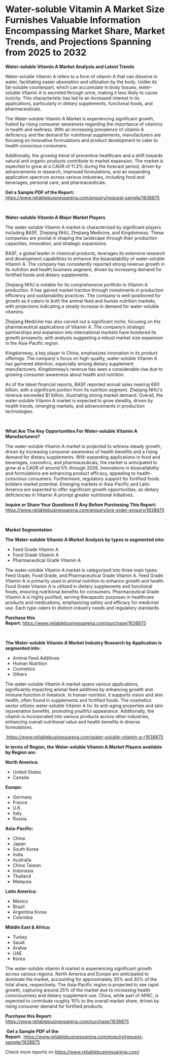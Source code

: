<p><h1>Water-soluble Vitamin A Market Size Furnishes Valuable Information Encompassing Market Share, Market Trends, and Projections Spanning from 2025 to 2032</h1></p><p><strong>Water-soluble Vitamin A Market Analysis and Latest Trends</strong></p>
<p><p>Water-soluble Vitamin A refers to a form of vitamin A that can dissolve in water, facilitating easier absorption and utilization by the body. Unlike its fat-soluble counterpart, which can accumulate in body tissues, water-soluble Vitamin A is excreted through urine, making it less likely to cause toxicity. This characteristic has led to an increased interest in its applications, particularly in dietary supplements, functional foods, and pharmaceuticals.</p><p>The Water-soluble Vitamin A Market is experiencing significant growth, fueled by rising consumer awareness regarding the importance of vitamins in health and wellness. With an increasing prevalence of vitamin A deficiency and the demand for nutritional supplements, manufacturers are focusing on innovative formulations and product development to cater to health-conscious consumers. </p><p>Additionally, the growing trend of preventive healthcare and a shift towards natural and organic products contribute to market expansion. The market is expected to grow at a CAGR of 11.3% during the forecast period, driven by advancements in research, improved formulations, and an expanding application spectrum across various industries, including food and beverages, personal care, and pharmaceuticals.</p></p>
<p><strong>Get a Sample PDF of the Report:&nbsp;</strong> <a href="https://www.reliablebusinessarena.com/enquiry/request-sample/1638875?utm_campaign=1143&utm_medium=2&utm_source=Github&utm_content=ia&utm_term=01022025&utm_id=water-soluble-vitamin-a">https://www.reliablebusinessarena.com/enquiry/request-sample/1638875</a></p>
<p>&nbsp;</p>
<p><strong>Water-soluble Vitamin A Major Market Players</strong></p>
<p><p>The water-soluble Vitamin A market is characterized by significant players including BASF, Zhejiang NHU, Zhejiang Medicine, and Kingdomway. These companies are pivotal in shaping the landscape through their production capacities, innovation, and strategic expansions.</p><p>BASF, a global leader in chemical products, leverages its extensive research and development capabilities to enhance the bioavailability of water-soluble Vitamin A. The company has consistently reported strong revenue growth in its nutrition and health business segment, driven by increasing demand for fortified foods and dietary supplements.</p><p>Zhejiang NHU is notable for its comprehensive portfolio in Vitamin A production. It has gained market traction through investments in production efficiency and sustainability practices. The company is well-positioned for growth as it caters to both the animal feed and human nutrition markets, with projections indicating a steady increase in demand for water-soluble vitamins.</p><p>Zhejiang Medicine has also carved out a significant niche, focusing on the pharmaceutical applications of Vitamin A. The company’s strategic partnerships and expansion into international markets have bolstered its growth prospects, with analysts suggesting a robust market size expansion in the Asia-Pacific region.</p><p>Kingdomway, a key player in China, emphasizes innovation in its product offerings. The company's focus on high-quality, water-soluble Vitamin A has garnered attention, especially among dietary supplement manufacturers. Kingdomway’s revenue has seen a considerable rise due to growing consumer awareness about health and nutrition.</p><p>As of the latest financial reports, BASF reported annual sales nearing €60 billion, with a significant portion from its nutrition segment. Zhejiang NHU's revenue exceeded $1 billion, illustrating strong market demand. Overall, the water-soluble Vitamin A market is expected to grow steadily, driven by health trends, emerging markets, and advancements in production technologies.</p></p>
<p>&nbsp;</p>
<p><strong>What Are The Key Opportunities For Water-soluble Vitamin A Manufacturers?</strong></p>
<p><p>The water-soluble Vitamin A market is projected to witness steady growth, driven by increasing consumer awareness of health benefits and a rising demand for dietary supplements. With expanding applications in food and beverages, cosmetics, and pharmaceuticals, the market is anticipated to grow at a CAGR of around 5% through 2028. Innovations in bioavailability and formulations are enhancing product efficacy, appealing to health-conscious consumers. Furthermore, regulatory support for fortified foods bolsters market potential. Emerging markets in Asia-Pacific and Latin America are expected to offer significant growth opportunities, as dietary deficiencies in Vitamin A prompt greater nutritional initiatives.</p></p>
<p><strong>Inquire or Share Your Questions If Any Before Purchasing This Report:</strong> <a href="https://www.reliablebusinessarena.com/enquiry/pre-order-enquiry/1638875?utm_campaign=1143&utm_medium=2&utm_source=Github&utm_content=ia&utm_term=01022025&utm_id=water-soluble-vitamin-a">https://www.reliablebusinessarena.com/enquiry/pre-order-enquiry/1638875</a></p>
<p>&nbsp;</p>
<p><strong>Market Segmentation</strong></p>
<p><strong>The Water-soluble Vitamin A Market Analysis by types is segmented into:</strong></p>
<p><ul><li>Feed Grade Vitamin A</li><li>Food Grade Vitamin A</li><li>Pharmaceutical Grade Vitamin A</li></ul></p>
<p><p>The water-soluble Vitamin A market is categorized into three main types: Feed Grade, Food Grade, and Pharmaceutical Grade Vitamin A. Feed Grade Vitamin A is primarily used in animal nutrition to enhance growth and health. Food Grade Vitamin A is utilized in dietary supplements and functional foods, ensuring nutritional benefits for consumers. Pharmaceutical Grade Vitamin A is highly purified, serving therapeutic purposes in healthcare products and medications, emphasizing safety and efficacy for medicinal use. Each type caters to distinct industry needs and regulatory standards.</p></p>
<p><strong>Purchase this Report:&nbsp;</strong><a href="https://www.reliablebusinessarena.com/purchase/1638875?utm_campaign=1143&utm_medium=2&utm_source=Github&utm_content=ia&utm_term=01022025&utm_id=water-soluble-vitamin-a">https://www.reliablebusinessarena.com/purchase/1638875</a></p>
<p>&nbsp;</p>
<p><strong>The Water-soluble Vitamin A Market Industry Research by Application is segmented into:</strong></p>
<p><ul><li>Animal Feed Additives</li><li>Human Nutrition</li><li>Cosmetics</li><li>Others</li></ul></p>
<p><p>The water-soluble Vitamin A market spans various applications, significantly impacting animal feed additives by enhancing growth and immune function in livestock. In human nutrition, it supports vision and skin health, often found in supplements and fortified foods. The cosmetics sector utilizes water-soluble Vitamin A for its anti-aging properties and skin rejuvenation benefits, promoting youthful appearance. Additionally, the vitamin is incorporated into various products across other industries, enhancing overall nutritional value and health benefits in diverse formulations.</p></p>
<p><a href="https://www.reliablebusinessarena.com/water-soluble-vitamin-a-r1638875?utm_campaign=1143&utm_medium=2&utm_source=Github&utm_content=ia&utm_term=01022025&utm_id=water-soluble-vitamin-a">&nbsp;https://www.reliablebusinessarena.com/water-soluble-vitamin-a-r1638875</a></p>
<p><strong>In terms of Region, the Water-soluble Vitamin A Market Players available by Region are:</strong></p>
<p>
    <p> <strong> North America: </strong>
        <ul>
            <li>United States</li>
            <li>Canada</li>
        </ul>
        </p> 
    <p> <strong> Europe: </strong>
        <ul>
            <li>Germany</li>
            <li>France</li>
            <li>U.K.</li>
            <li>Italy</li>
            <li>Russia</li>
        </ul>
        </p> 
    <p> <strong> Asia-Pacific: </strong>
        <ul>
            <li>China</li>
            <li>Japan</li>
            <li>South Korea</li>
            <li>India</li>
            <li>Australia</li>
            <li>China Taiwan</li>
            <li>Indonesia</li>
            <li>Thailand</li>
            <li>Malaysia</li>
        </ul>
        </p> 
    <p> <strong> Latin America: </strong>
        <ul>
            <li>Mexico</li>
            <li>Brazil</li>
            <li>Argentina Korea</li>
            <li>Colombia</li>
        </ul>
        </p> 
    <p> <strong> Middle East & Africa: </strong>
        <ul>
            <li>Turkey</li>
            <li>Saudi</li>
            <li>Arabia</li>
            <li>UAE</li>
            <li>Korea</li>
        </ul>
    </p>
    </p>
<p><p>The water-soluble vitamin A market is experiencing significant growth across various regions. North America and Europe are anticipated to dominate the market, accounting for approximately 35% and 30% of the total share, respectively. The Asia-Pacific region is projected to see rapid growth, capturing around 25% of the market due to increasing health consciousness and dietary supplement use. China, while part of APAC, is expected to contribute roughly 10% to the overall market share, driven by rising consumer demand for fortified products.</p></p>
<p><strong>Purchase this Report: </strong><a href="https://www.reliablebusinessarena.com/purchase/1638875?utm_campaign=1143&utm_medium=2&utm_source=Github&utm_content=ia&utm_term=01022025&utm_id=water-soluble-vitamin-a">https://www.reliablebusinessarena.com/purchase/1638875</a></p>
<p>&nbsp;<strong>Get a Sample PDF of the Report:&nbsp;&nbsp;</strong><a href="https://www.reliablebusinessarena.com/enquiry/request-sample/1638875?utm_campaign=1143&utm_medium=2&utm_source=Github&utm_content=ia&utm_term=01022025&utm_id=water-soluble-vitamin-a">https://www.reliablebusinessarena.com/enquiry/request-sample/1638875</a></p>
<p><strong></strong></p>
<p>Check more reports on <a href="https://www.reliablebusinessarena.com/?utm_campaign=1143&utm_medium=2&utm_source=Github&utm_content=ia&utm_term=01022025&utm_id=water-soluble-vitamin-a">https://www.reliablebusinessarena.com/</a></p>